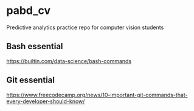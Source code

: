 # pabd_cv
Predictive analytics practice repo for computer vision students

## Bash essential
https://builtin.com/data-science/bash-commands

## Git essential
https://www.freecodecamp.org/news/10-important-git-commands-that-every-developer-should-know/
